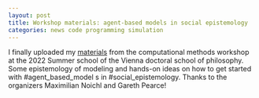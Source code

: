 ```yaml
---
layout: post
title: Workshop materials: agent-based models in social epistemology
categories: news code programming simulation
---
```


I finally uploaded my [materials](github.com/samulipo/abms-vienna) from the computational methods workshop at the 2022 Summer school of the Vienna doctoral school of philosophy. Some epistemology of modeling and hands-on ideas on how to get started with #agent_based_model s in #social_epistemology. Thanks to the organizers Maximilian Noichl and Gareth Pearce!

<!--more-->
